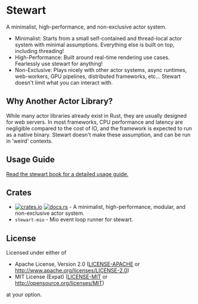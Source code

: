 # Stewart

A minimalist, high-performance, and non-exclusive actor system.

- Minimalist: Starts from a small self-contained and thread-local actor system with minimal
assumptions. Everything else is built on top, including threading!
- High-Performance: Built around real-time rendering use cases. Fearlessly use stewart for
anything!
- Non-Exclusive: Plays nicely with other actor systems, async runtimes, web-workers, GPU pipelines,
distributed frameworks, etc... Stewart doesn't limit what you can interact with.

## Why Another Actor Library?

While many actor libraries already exist in Rust, they are usually designed for web servers.
In most frameworks, CPU performance and latency are negligible compared to the cost of IO, and the
framework is expected to run as a native binary.
Stewart doesn't make these assumption, and can be run in 'weird' contexts.

## Usage Guide

[Read the stewart book for a detailed usage guide.](docs/stewart.md)

## Crates

- [![crates.io](https://img.shields.io/crates/v/stewart.svg?label=stewart)](https://crates.io/crates/stewart) [![docs.rs](https://docs.rs/stewart/badge.svg)](https://docs.rs/stewart/) - A minimalist, high-performance, modular, and non-exclusive actor system.
- `stewart-mio` -  Mio event loop runner for stewart.

## License

Licensed under either of

- Apache License, Version 2.0 ([LICENSE-APACHE](LICENSE-APACHE) or http://www.apache.org/licenses/LICENSE-2.0)
- MIT License (Expat) ([LICENSE-MIT](LICENSE-MIT) or http://opensource.org/licenses/MIT)

at your option.
